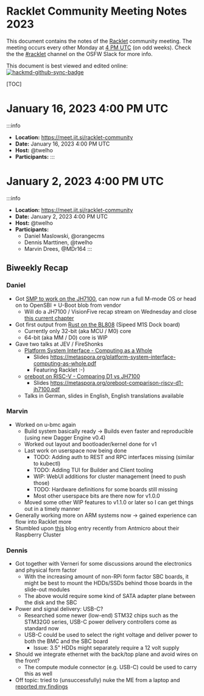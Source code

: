 # Racklet Community Meeting Notes 2023

This document contains the notes of the [Racklet](https://github.com/racklet/) community meeting. The meeting occurs every other Monday at [4 PM UTC](https://dateful.com/convert/utc?t=4pm) (on odd weeks). Check the the [#racklet](https://osfw.slack.com/messages/racklet/) channel on the OSFW Slack for more info.

This document is best viewed and edited online: [![hackmd-github-sync-badge](https://hackmd.io/1esalu2VQcSqy_dShd0o7A/badge)](https://hackmd.io/1esalu2VQcSqy_dShd0o7A)

[TOC]

# January 16, 2023 4:00 PM UTC

:::info
- **Location:** https://meet.jit.si/racklet-community
- **Date:** January 16, 2023 4:00 PM UTC
- **Host:** @twelho
- **Participants:**
:::

# January 2, 2023 4:00 PM UTC

:::info
- **Location:** https://meet.jit.si/racklet-community
- **Date:** January 2, 2023 4:00 PM UTC
- **Host:** @twelho
- **Participants:**
    - Daniel Maslowski, @orangecms
    - Dennis Marttinen, @twelho
    - Marvin Drees, @MDr164
:::

## Biweekly Recap

### Daniel

- Got [SMP to work on the JH7100](https://github.com/oreboot/oreboot/pull/606), can now run a full M-mode OS or head on to OpenSBI + U-Boot blob from vendor
    - Will do a JH7100 / VisionFive recap stream on Wednesday and close [this current chapter](https://www.youtube.com/playlist?list=PLenOHeTI_A9PSGshDnEc4dYK-GSnCshk6)
- Got first output from [Rust on the BL808](https://github.com/oreboot/oreboot/pull/659) (Sipeed M1S Dock board)
    - Currently only 32-bit (aka MCU / M0) core
    - 64-bit (aka MM / D0) core is WIP
- Gave two talks at JEV / FireShonks
    - [Platform System Interface - Computing as a Whole](https://media.ccc.de/v/fire-shonks-2022-49154-platform-system-interface-design-und-evaluation-holistischer-computerarchitektur)
        - Slides <https://metaspora.org/platform-system-interface-computing-as-whole.pdf>
        - Featuring Racklet :-)
    - [oreboot on RISC-V - Comparing D1 vs JH7100](https://media.ccc.de/v/fire-shonks-2022-49164-oreboot-auf-risc-v-vergleichende-analyse-zweier-implementierungen)
        - Slides <https://metaspora.org/oreboot-comparison-riscv-d1-jh7100.pdf>
    - Talks in German, slides in English, English translations available

### Marvin

- Worked on u-bmc again
    - Build system basically ready -> Builds even faster and reproducible (using new Dagger Engine v0.4)
    - Worked out layout and bootloader/kernel done for v1
    - Last work on userspace now being done
        - TODO: Adding auth to REST and RPC interfaces missing (similar to kubectl)
        - TODO: Adding TUI for Builder and Client tooling
        - WIP: WebUI additions for cluster management (need to push those)
        - TODO: Hardware definitions for some boards still missing
        - Most other userspace bits are there now for v1.0.0
    - Moved some other WIP features to v1.1.0 or later so I can get things out in a timely manner
- Generally working more on ARM systems now -> gained experience can flow into Racklet more
- Stumbled upon [this](https://antmicro.com/blog/2022/08/scalerunner-open-source-compute-cluster/) blog entry recently from Antmicro about their Raspberry Cluster

### Dennis

- Got together with Verneri for some discussions around the electronics and physical form factor
    - With the increasing amount of non-RPi form factor SBC boards, it might be best to mount the HDDs/SSDs behind those boards in the slide-out modules
    - The above would require some kind of SATA adapter plane between the disk and the SBC
- Power and signal delivery: USB-C?
    - Researched some newer (low-end) STM32 chips such as the STM32G0 series, USB-C power delivery controllers come as standard now
    - USB-C could be used to select the right voltage and deliver power to both the BMC and the SBC board
        - Issue: 3.5" HDDs might separately require a 12 volt supply
- Should we integrate ethernet with the back/top plane and avoid wires on the front?
    - The compute module connector (e.g. USB-C) could be used to carry this as well
- Off topic: tried to (unsuccessfully) nuke the ME from a laptop and [reported my findings](https://github.com/corna/me_cleaner/issues/3#issuecomment-1364690512)

